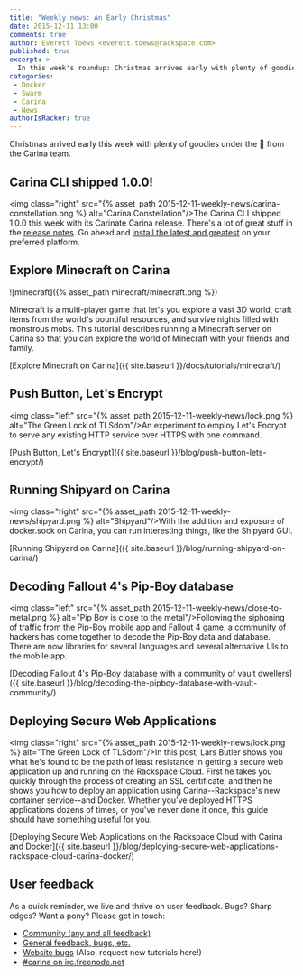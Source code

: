 ```yaml
---
title: "Weekly news: An Early Christmas"
date: 2015-12-11 13:00
comments: true
author: Everett Toews <everett.toews@rackspace.com>
published: true
excerpt: >
  In this week's roundup: Christmas arrives early with plenty of goodies under the 🎄 from the Carina team.
categories:
 - Docker
 - Swarm
 - Carina
 - News
authorIsRacker: true
---
```


Christmas arrived early this week with plenty of goodies under the 🎄 from the Carina team.

## Carina CLI shipped 1.0.0!

<img class="right" src="{% asset_path 2015-12-11-weekly-news/carina-constellation.png %} alt="Carina Constellation"/>The Carina CLI shipped 1.0.0 this week with its Carinate Carina release. There's a lot of great stuff in the [release notes](https://github.com/getcarina/carina/releases/tag/v1.0.0). Go ahead and [install the latest and greatest](https://github.com/getcarina/carina#installation) on your preferred platform.

## Explore Minecraft on Carina

![minecraft]({% asset_path minecraft/minecraft.png %})

Minecraft is a multi-player game that let's you explore a vast 3D world, craft items from the world's bountiful resources, and survive nights filled with monstrous mobs. This tutorial describes running a Minecraft server on Carina so that you can explore the world of Minecraft with your friends and family.

[Explore Minecraft on Carina]({{ site.baseurl }}/docs/tutorials/minecraft/)

## Push Button, Let's Encrypt

<img class="left" src="{% asset_path 2015-12-11-weekly-news/lock.png %} alt="The Green Lock of TLSdom"/>An experiment to employ Let's Encrypt to serve any existing HTTP service over HTTPS with one command.

[Push Button, Let's Encrypt]({{ site.baseurl }}/blog/push-button-lets-encrypt/)

## Running Shipyard on Carina

<img class="right" src="{% asset_path 2015-12-11-weekly-news/shipyard.png %} alt="Shipyard"/>With the addition and exposure of docker.sock on Carina, you can run interesting things, like the Shipyard GUI.

[Running Shipyard on Carina]({{ site.baseurl }}/blog/running-shipyard-on-carina/)

## Decoding Fallout 4's Pip-Boy database

<img class="left" src="{% asset_path 2015-12-11-weekly-news/close-to-metal.png %} alt="Pip Boy is close to the metal"/>Following the siphoning of traffic from the Pip-Boy mobile app and Fallout 4 game, a community of hackers has come together to decode the Pip-Boy data and database. There are now libraries for several languages and several alternative UIs to the mobile app.

[Decoding Fallout 4's Pip-Boy database with a community of vault dwellers]({{ site.baseurl }}/blog/decoding-the-pipboy-database-with-vault-community/)

## Deploying Secure Web Applications

<img class="right" src="{% asset_path 2015-12-11-weekly-news/lock.png %} alt="The Green Lock of TLSdom"/>In this post, Lars Butler shows you what he's found to be the path of least resistance in getting a secure web application up and running on the Rackspace Cloud. First he takes you quickly through the process of creating an SSL certificate, and then he shows you how to deploy an application using Carina--Rackspace's new container service--and Docker. Whether you've deployed HTTPS applications dozens of times, or you've never done it once, this guide should have something useful for you.

[Deploying Secure Web Applications on the Rackspace Cloud with Carina and Docker]({{ site.baseurl }}/blog/deploying-secure-web-applications-rackspace-cloud-carina-docker/)

## User feedback

As a quick reminder, we live and thrive on user feedback. Bugs? Sharp edges? Want a pony? Please get in touch:

* [Community (any and all feedback)](https://community.getcarina.com/)
* [General feedback, bugs, etc.](https://github.com/getcarina/feedback)
* [Website bugs](https://github.com/getcarina/getcarina.com/issues) (Also, request new tutorials here!)
* [#carina on irc.freenode.net](https://botbot.me/freenode/carina/)

